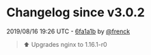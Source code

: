 # Changelog since v3.0.2

2019/08/16 19:26 UTC - [6fa1a1b](https://github.com/hassio-addons/addon-happy-bubbles/commit/6fa1a1b5d45c00f0cf620057200009e4e4bf7887) by [@frenck](https://github.com/frenck)
> :arrow_up: Upgrades nginx to 1.16.1-r0 

